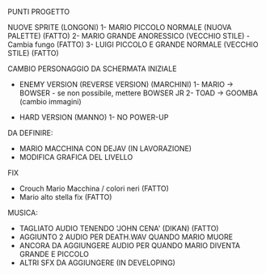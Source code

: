 PUNTI PROGETTO

NUOVE SPRITE (LONGONI)
1- MARIO PICCOLO NORMALE (NUOVA PALETTE) 				(FATTO)
2- MARIO GRANDE ANORESSICO (VECCHIO STILE) - Cambia fungo 		(FATTO)
3- LUIGI PICCOLO E GRANDE NORMALE (VECCHIO STILE) 			(FATTO)

CAMBIO PERSONAGGIO DA SCHERMATA INIZIALE

- ENEMY VERSION (REVERSE VERSION) (MARCHINI)
1- MARIO -> BOWSER - se non possibile, mettere BOWSER JR
2- TOAD -> GOOMBA
(cambio immagini)

- HARD VERSION (MANNO)
1- NO POWER-UP

DA DEFINIRE:
- MARIO MACCHINA CON DEJAV	(IN LAVORAZIONE)
- MODIFICA GRAFICA DEL LIVELLO

FIX
- Crouch Mario Macchina / colori neri 					(FATTO)
- Mario alto stella fix							(FATTO)

MUSICA:
- TAGLIATO AUDIO TENENDO 'JOHN CENA' (DIKAN) 				(FATTO)
- AGGIUNTO 2 AUDIO PER DEATH.WAV QUANDO MARIO MUORE
- ANCORA DA AGGIUNGERE AUDIO PER QUANDO MARIO DIVENTA GRANDE E PICCOLO
- ALTRI SFX DA AGGIUNGERE (IN DEVELOPING)